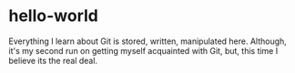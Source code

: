 # hello-world
Everything I learn about Git is stored, written, manipulated here.
Although, it's my second run on getting myself acquainted with Git, but, this time I believe its the real deal.
